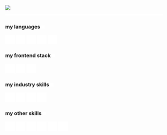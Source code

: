 <img width="1000" src="./static/intro.svg">
<img width="1000" src="./static/spacer.svg">

<h3>my languages <img height="10" width="10" src="./static/arrow.svg"></h3>

<p>
<img alt="python" title="python" height="30" width="30" src="./static/logos/python.svg">
<img alt="c++" title="c++" height="30" width="30" src="./static/logos/cplusplus.svg">
<img alt="javascript" title="javascript" height="30" width="30" src="./static/logos/javascript.svg">
<img alt="swift" title="swift" height="30" width="30" src="./static/logos/swift.svg">
<img alt="c#" title="c#" height="30" width="30" src="./static/logos/csharp.svg">
</p>

<h3>my frontend stack <img height="10" width="10" src="./static/arrow.svg"></h3>

<p>
<img alt="react" title="react" height="30" width="30" src="./static/logos/react.svg">
<img alt="next.js" title="next.js" height="30" width="30" src="./static/logos/nextdotjs.svg">
<img alt="tailwind css" title="tailwind css" height="30" width="30" src="./static/logos/tailwindcss.svg">
</p>

<h3>my industry skills <img height="10" width="10" src="./static/arrow.svg"></h3>

<p>
<img alt="aws lambda" title="aws lambda" height="30" width="30" src="./static/logos/awslambda.svg">
<img alt="amazon api gateway" title="amazon api gateway" height="30" width="30" src="./static/logos/amazonapigateway.svg">
<img alt="amazon s3" title="amazon s3" height="30" width="30" src="./static/logos/amazons3.svg">
<img alt="microsoft azure" title="microsoft azure" height="30" width="30" src="./static/logos/microsoftazure.svg">
</p>


<h3>my other skills <img height="10" width="10" src="./static/arrow.svg"></h3>

<p>
<img alt="adobe illustrator" title="adobe illustrator" height="30" width="30" src="./static/logos/adobeillustrator.svg">
<img alt="adobe photoshop" title="adobe photoshop" height="30" width="30" src="./static/logos/adobephotoshop.svg">
<img alt="adobe indesign" title="adobe indesign" height="30" width="30" src="./static/logos/adobeindesign.svg">
<img alt="figma" title="figma" height="30" width="30" src="./static/logos/figma.svg">
<img alt="blender" title="blender" height="30" width="30" src="./static/logos/blender.svg">
<img alt="unreal engine" title="unreal engine" height="30" width="30" src="./static/logos/unrealengine.svg">
</p>